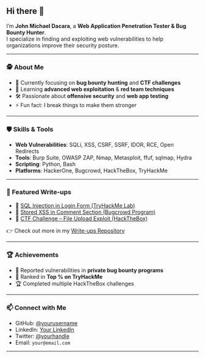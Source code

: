 ## Hi there 👋

I’m **John Michael Dacara**, a **Web Application Penetration Tester & Bug Bounty Hunter**.  
I specialize in finding and exploiting web vulnerabilities to help organizations improve their security posture.  

---

### 🕵️ About Me
- 🔭 Currently focusing on **bug bounty hunting** and **CTF challenges**  
- 🌱 Learning **advanced web exploitation** & **red team techniques**  
- 🛠️ Passionate about **offensive security** and **web app testing**  
- ⚡ Fun fact: I break things to make them stronger  

---

### 🛡️ Skills & Tools
- **Web Vulnerabilities**: SQLi, XSS, CSRF, SSRF, IDOR, RCE, Open Redirects  
- **Tools**: Burp Suite, OWASP ZAP, Nmap, Metasploit, ffuf, sqlmap, Hydra  
- **Scripting**: Python, Bash  
- **Platforms**: HackerOne, Bugcrowd, HackTheBox, TryHackMe  

---

### 📂 Featured Write-ups
- 📝 [SQL Injection in Login Form (TryHackMe Lab)](https://github.com/yourusername/writeups/sql-injection)  
- 📝 [Stored XSS in Comment Section (Bugcrowd Program)](https://github.com/yourusername/writeups/xss-example)  
- 📝 [CTF Challenge – File Upload Exploit (HackTheBox)](https://github.com/yourusername/writeups/file-upload)  

👉 Check out more in my [Write-ups Repository](https://github.com/yourusername/writeups)  

---

### 🏆 Achievements
- 🎯 Reported vulnerabilities in **private bug bounty programs**  
- 🏅 Ranked in **Top % on TryHackMe**  
- 🏆 Completed multiple HackTheBox challenges  

---

### 📫 Connect with Me
- GitHub: [@yourusername](https://github.com/yourusername)  
- LinkedIn: [Your LinkedIn](https://linkedin.com/in/yourusername)  
- Twitter: [@yourhandle](https://twitter.com/yourhandle)  
- Email: `your@email.com`  

---
